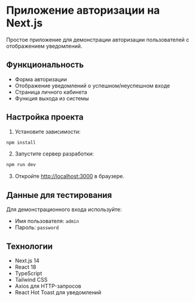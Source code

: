 # Приложение авторизации на Next.js

Простое приложение для демонстрации авторизации пользователей с отображением уведомлений.

## Функциональность

- Форма авторизации
- Отображение уведомлений о успешном/неуспешном входе
- Страница личного кабинета
- Функция выхода из системы

## Настройка проекта

1. Установите зависимости:
```bash
npm install
```

2. Запустите сервер разработки:
```bash
npm run dev
```

3. Откройте [http://localhost:3000](http://localhost:3000) в браузере.

## Данные для тестирования

Для демонстрационного входа используйте:
- Имя пользователя: `admin`
- Пароль: `password`

## Технологии

- Next.js 14
- React 18
- TypeScript
- Tailwind CSS
- Axios для HTTP-запросов
- React Hot Toast для уведомлений 